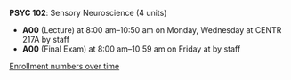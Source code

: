 **PSYC 102**: Sensory Neuroscience (4 units)

- **A00** (Lecture) at 8:00 am–10:50 am on Monday, Wednesday at CENTR 217A by staff
- **A00** (Final Exam) at 8:00 am–10:59 am on Friday at   by staff

[Enrollment numbers over time](./PSYC102.tsv)
